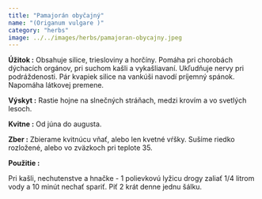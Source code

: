 ```yaml
---
title: "Pamajorán obyčajný"
name: "(Origanum vulgare )"
category: "herbs"
image: ../../images/herbs/pamajoran-obycajny.jpeg
---
```


<strong>Úžitok :</strong> Obsahuje silice, triesloviny a horčíny. Pomáha pri chorobách dýchacích orgánov, pri suchom kašli a vykašliavaní. Ukľudňuje nervy pri podráždenosti. Pár kvapiek silice na vankúši navodí príjemný spánok. Napomáha látkovej premene.

<strong>Výskyt :</strong> Rastie hojne na slnečných stráňach, medzi krovím a vo svetlých lesoch.

<strong>Kvitne :</strong> Od júna do augusta.

<strong>Zber :</strong> Zbierame kvitnúcu vňať, alebo len kvetné vŕšky. Sušíme riedko rozložené, alebo vo zväzkoch pri teplote 35.

<strong>Použitie :</strong>

Pri kašli, nechutenstve a hnačke - 1 polievkovú lyžicu drogy zaliať 1/4 litrom vody a 10 minút nechať spariť. Piť 2 krát denne jednu šálku.
